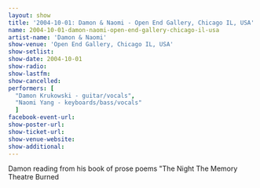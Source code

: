 ```yaml
---
layout: show
title: '2004-10-01: Damon & Naomi - Open End Gallery, Chicago IL, USA'
name: 2004-10-01-damon-naomi-open-end-gallery-chicago-il-usa
artist-name: 'Damon & Naomi'
show-venue: 'Open End Gallery, Chicago IL, USA'
show-setlist: 
show-date: 2004-10-01
show-radio: 
show-lastfm: 
show-cancelled: 
performers: [
  "Damon Krukowski - guitar/vocals",
  "Naomi Yang - keyboards/bass/vocals"
  ]
facebook-event-url: 
show-poster-url: 
show-ticket-url: 
show-venue-website: 
show-additional: 
---
```


Damon reading from his book of prose poems "The Night The Memory Theatre Burned